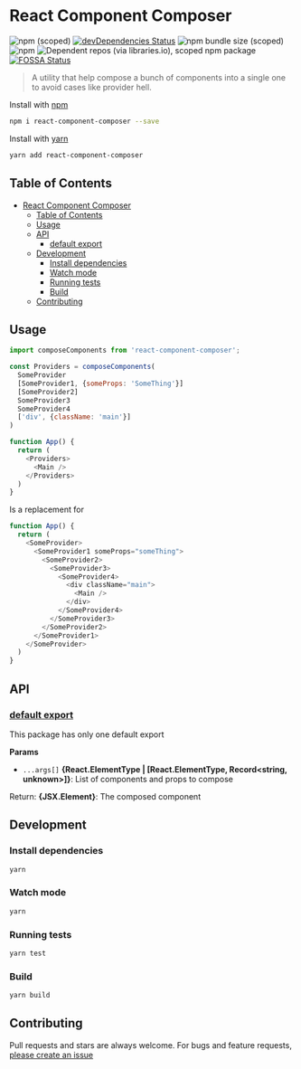 # React Component Composer

![npm (scoped)](https://img.shields.io/npm/v/react-component-composer)
[![devDependencies Status](https://david-dm.org/huynhducduy/react-component-composer/dev-status.svg)](https://david-dm.org/huynhducduy/react-component-composer?type=dev)
![npm bundle size (scoped)](https://img.shields.io/bundlephobia/minzip/react-component-composer)
![npm](https://img.shields.io/npm/dm/react-component-composer)
![Dependent repos (via libraries.io), scoped npm package](https://img.shields.io/librariesio/dependent-repos/npm/react-component-composer)
[![FOSSA Status](https://app.fossa.com/api/projects/git%2Bgithub.com%2Fhuynhducduy%2Freact-component-composer.svg?type=shield)](https://app.fossa.com/projects/git%2Bgithub.com%2Fhuynhducduy%2Freact-component-composer?ref=badge_shield)

> A utility that help compose a bunch of components into a single one to avoid cases like provider hell.

Install with [npm](https://www.npmjs.com/)

```sh
npm i react-component-composer --save
```

Install with [yarn](https://yarnpkg.com/)

```sh
yarn add react-component-composer
```

## Table of Contents

<!-- toc -->

- [React Component Composer](#react-component-composer)
  - [Table of Contents](#table-of-contents)
  - [Usage](#usage)
  - [API](#api)
    - [default export](#default-export)
  - [Development](#development)
    - [Install dependencies](#install-dependencies)
    - [Watch mode](#watch-mode)
    - [Running tests](#running-tests)
    - [Build](#build)
  - [Contributing](#contributing)

## Usage

```js
import composeComponents from 'react-component-composer';

const Providers = composeComponents(
  SomeProvider
  [SomeProvider1, {someProps: 'SomeThing'}]
  [SomeProvider2]
  SomeProvider3
  SomeProvider4
  ['div', {className: 'main'}]
)

function App() {
  return (
    <Providers>
      <Main />
    </Providers>
  )
}
```

Is a replacement for

```js
function App() {
  return (
    <SomeProvider>
      <SomeProvider1 someProps="someThing">
        <SomeProvider2>
          <SomeProvider3>
            <SomeProvider4>
              <div className="main">
                <Main />
              </div>
            </SomeProvider4>
          </SomeProvider3>
        </SomeProvider2>
      </SomeProvider1>
    </SomeProvider>
  )
}
```

## API

### [default export](/src/index.tsx#L12)

This package has only one default export

**Params**

- `...args[]` **{React.ElementType | [React.ElementType, Record<string, unknown>]}**: List of components and props to compose

Return: **{JSX.Element}**: The composed component

## Development

### Install dependencies

```sh
yarn
```

### Watch mode

```sh
yarn
```

### Running tests

```sh
yarn test
```

### Build

```sh
yarn build
```

## Contributing

Pull requests and stars are always welcome. For bugs and feature requests, [please create an issue](https://github.com/huynhducduy/react-component-composer/issues/new)
